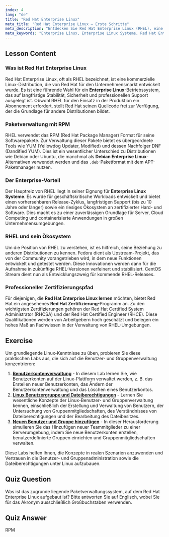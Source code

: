 ```yaml
---
index: 4
lang: "de"
title: "Red Hat Enterprise Linux"
meta_title: "Red Hat Enterprise Linux – Erste Schritte"
meta_description: "Entdecken Sie Red Hat Enterprise Linux (RHEL), eine führende Wahl für Enterprise-Linux-Systeme. Dieser Leitfaden behandelt RHEL-Grundlagen, den RPM-Paketmanager und seine Rolle in Unternehmensumgebungen. Erfahren Sie, warum RHEL ein stabiles und sicheres Server-Betriebssystem ist."
meta_keywords: "Enterprise Linux, Enterprise Linux Systeme, Red Hat Enterprise Linux lernen, Red Hat Zertifizierung, RHEL, Red Hat, RPM, YUM, DNF, Linux Server"
---
```


## Lesson Content

### Was ist Red Hat Enterprise Linux

Red Hat Enterprise Linux, oft als RHEL bezeichnet, ist eine kommerzielle Linux-Distribution, die von Red Hat für den Unternehmensmarkt entwickelt wurde. Es ist eine führende Wahl für ein **Enterprise Linux**-Betriebssystem, das auf langfristige Stabilität, Sicherheit und professionellen Support ausgelegt ist. Obwohl RHEL für den Einsatz in der Produktion ein Abonnement erfordert, stellt Red Hat seinen Quellcode frei zur Verfügung, der die Grundlage für andere Distributionen bildet.

### Paketverwaltung mit RPM

RHEL verwendet das RPM (Red Hat Package Manager) Format für seine Softwarepakete. Zur Verwaltung dieser Pakete bietet es übergeordnete Tools wie YUM (Yellowdog Updater, Modified) und dessen Nachfolger DNF (Dandified YUM). Dies ist ein wesentlicher Unterschied zu Distributionen wie Debian oder Ubuntu, die manchmal als **Debian Enterprise Linux**-Alternativen verwendet werden und das `.deb`-Paketformat mit dem APT-Paketmanager nutzen.

### Der Enterprise-Vorteil

Der Hauptreiz von RHEL liegt in seiner Eignung für **Enterprise Linux Systeme**. Es wurde für geschäftskritische Workloads entwickelt und bietet einen vorhersehbaren Release-Zyklus, langfristigen Support (bis zu 10 Jahre oder länger) sowie ein riesiges Ökosystem an zertifizierter Hard- und Software. Dies macht es zu einer zuverlässigen Grundlage für Server, Cloud Computing und containerisierte Anwendungen in großen Unternehmensumgebungen.

### RHEL und sein Ökosystem

Um die Position von RHEL zu verstehen, ist es hilfreich, seine Beziehung zu anderen Distributionen zu kennen. Fedora dient als Upstream-Projekt, das von der Community vorangetrieben wird, in dem neue Funktionen entwickelt und getestet werden. Diese Innovationen werden dann für die Aufnahme in zukünftige RHEL-Versionen verfeinert und stabilisiert. CentOS Stream dient nun als Entwicklungszweig für kommende RHEL-Releases.

### Professioneller Zertifizierungspfad

Für diejenigen, die **Red Hat Enterprise Linux lernen** möchten, bietet Red Hat ein angesehenes **Red Hat Zertifizierung**-Programm an. Zu den wichtigsten Zertifizierungen gehören der Red Hat Certified System Administrator (RHCSA) und der Red Hat Certified Engineer (RHCE). Diese Qualifikationen werden von Arbeitgebern hoch geschätzt und belegen ein hohes Maß an Fachwissen in der Verwaltung von RHEL-Umgebungen.

## Exercise

Um grundlegende Linux-Kenntnisse zu üben, probieren Sie diese praktischen Labs aus, die sich auf die Benutzer- und Gruppenverwaltung konzentrieren:

1. **[Benutzerkontenverwaltung](https://labex.io/de/labs/linux-user-account-management-49)** - In diesem Lab lernen Sie, wie Benutzerkonten auf der Linux-Plattform verwaltet werden, z. B. das Erstellen neuer Benutzerkonten, das Ändern der Benutzerkontenverwaltung und das Löschen eines Benutzerkontos.
2. **[Linux Benutzergruppe und Dateiberechtigungen](https://labex.io/de/labs/linux-linux-user-group-and-file-permissions-18002)** - Lernen Sie wesentliche Konzepte der Linux-Benutzer- und Gruppenverwaltung kennen, einschließlich der Erstellung und Verwaltung von Benutzern, der Untersuchung von Gruppenmitgliedschaften, des Verständnisses von Dateiberechtigungen und der Bearbeitung des Dateibesitzes.
3. **[Neuen Benutzer und Gruppe hinzufügen](https://labex.io/de/labs/linux-add-new-user-and-group-17987)** - In dieser Herausforderung simulieren Sie das Hinzufügen neuer Teammitglieder zu einer Serverumgebung, indem Sie neue Benutzerkonten erstellen, benutzerdefinierte Gruppen einrichten und Gruppenmitgliedschaften verwalten.

Diese Labs helfen Ihnen, die Konzepte in realen Szenarien anzuwenden und Vertrauen in die Benutzer- und Gruppenadministration sowie die Dateiberechtigungen unter Linux aufzubauen.

## Quiz Question

Was ist das zugrunde liegende Paketverwaltungssystem, auf dem Red Hat Enterprise Linux aufgebaut ist? Bitte antworten Sie auf Englisch, wobei Sie für das Akronym ausschließlich Großbuchstaben verwenden.

## Quiz Answer

RPM
